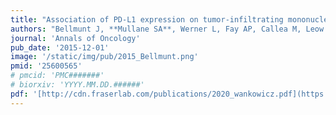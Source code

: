 ```yaml
---
title: "Association of PD-L1 expression on tumor-infiltrating mononuclear cells and overall survival in patients with urothelial carcinoma"
authors: "Bellmunt J, **Mullane SA**, Werner L, Fay AP, Callea M, Leow J, Choueiri TK, Hodi FS, Freeman GJ, Signoretti S."
journal: 'Annals of Oncology'
pub_date: '2015-12-01'
image: '/static/img/pub/2015_Bellmunt.png'
pmid: '25600565'
# pmcid: 'PMC#######'
# biorxiv: 'YYYY.MM.DD.######'
pdf: '[http://cdn.fraserlab.com/publications/2020_wankowicz.pdf](https://www.nature.com/articles/bjc2014633.pdf)'
---
```

